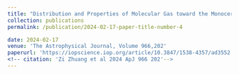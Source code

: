 ```yaml
---
title: "Distribution and Properties of Molecular Gas toward the Monoceros OB1 Region"
collection: publications
permalink: /publication/2024-02-17-paper-title-number-4

date: 2024-02-17
venue: 'The Astrophysical Journal, Volume 966,202'
paperurl: 'https://iopscience.iop.org/article/10.3847/1538-4357/ad3552'
<!-- citation: 'Zi Zhuang et al 2024 ApJ 966 202'-->
---
```


<!-- The contents above will be part of a list of publications, if the user clicks the link for the publication than the contents of section will be rendered as a full page, allowing you to provide more information about the paper for the reader. When publications are displayed as a single page, the contents of the above "citation" field will automatically be included below this section in a smaller font. -->
